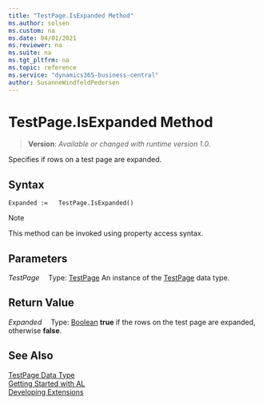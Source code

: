 ```yaml
---
title: "TestPage.IsExpanded Method"
ms.author: solsen
ms.custom: na
ms.date: 04/01/2021
ms.reviewer: na
ms.suite: na
ms.tgt_pltfrm: na
ms.topic: reference
ms.service: "dynamics365-business-central"
author: SusanneWindfeldPedersen
---
```

[//]: # (START>DO_NOT_EDIT)
[//]: # (IMPORTANT:Do not edit any of the content between here and the END>DO_NOT_EDIT.)
[//]: # (Any modifications should be made in the .xml files in the ModernDev repo.)
# TestPage.IsExpanded Method
> **Version**: _Available or changed with runtime version 1.0._

Specifies if rows on a test page are expanded.


## Syntax
```
Expanded :=   TestPage.IsExpanded()
```
> [!NOTE]
> This method can be invoked using property access syntax.

## Parameters
*TestPage*
&emsp;Type: [TestPage](testpage-data-type.md)
An instance of the [TestPage](testpage-data-type.md) data type.

## Return Value
*Expanded*
&emsp;Type: [Boolean](../boolean/boolean-data-type.md)
**true** if the rows on the test page are expanded, otherwise **false**.


[//]: # (IMPORTANT: END>DO_NOT_EDIT)
## See Also
[TestPage Data Type](testpage-data-type.md)  
[Getting Started with AL](../../devenv-get-started.md)  
[Developing Extensions](../../devenv-dev-overview.md)